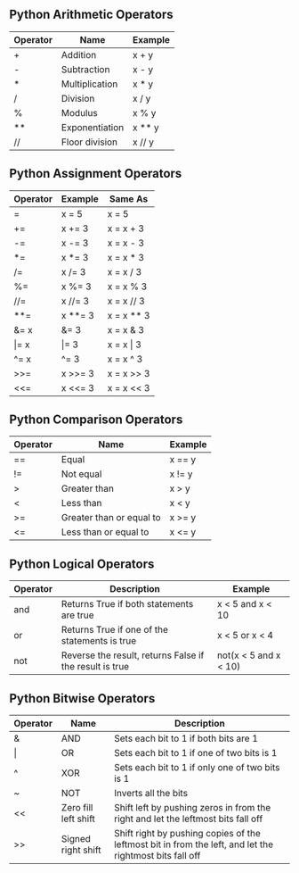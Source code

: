 ## Python Arithmetic Operators
|Operator|Name|Example|
|----|----|-----|
|+|Addition|x + y|
|-|Subtraction|x - y|
|\*|Multiplication|x \* y|
|/|Division|x / y|
|%|Modulus|x % y|
|\*\*|Exponentiation|x \*\* y	|
|//|Floor division|x // y|


## Python Assignment Operators
|Operator|Example|Same As|
|----|-----|----|
|=|x = 5|x = 5|	
|+=|x += 3|x = x + 3|
|-=|x -= 3|x = x - 3|
|\*=|x \*= 3|x = x \* 3|
|/=|x /= 3|x = x / 3|
|%=|x %= 3|x = x % 3|
|//=|x //= 3|x = x // 3|
|\*\*=|x \*\*= 3|x = x \*\* 3|
|&=	x|&= 3|x = x & 3|
|\|= x|\|= 3|x = x \| 3|
|^=	x|^= 3|x = x ^ 3|
|>>=|x >>= 3|x = x >> 3|
|<<=|x <<= 3|x = x << 3|

## Python Comparison Operators
|Operator|Name|Example|
|----|-----|----|
|\=\=|Equal|x == y|
|\!\=|Not equal|x \!\= y|
|>|Greater than|x > y|
|<|Less than|x < y|
|>=|Greater than or equal to|x >= y|
|<=|Less than or equal to|x <= y|

## Python Logical Operators
|Operator|Description|Example|
|----|-----|----|
|and|Returns True if both statements are true|x < 5 and  x < 10|
|or|Returns True if one of the statements is true|x < 5 or x < 4|
|not|Reverse the result, returns False if the result is true|not(x < 5 and x < 10)|

## Python Bitwise Operators
|Operator|Name|Description|
|----|-----|----|
|&|AND|Sets each bit to 1 if both bits are 1|
|\||OR|Sets each bit to 1 if one of two bits is 1|
|^|XOR|Sets each bit to 1 if only one of two bits is 1|
|~|NOT|Inverts all the bits|
|<<|Zero fill left shift|Shift left by pushing zeros in from the right and let the leftmost bits fall off|
|>>|Signed right shift|Shift right by pushing copies of the leftmost bit in from the left, and let the rightmost bits fall off|
